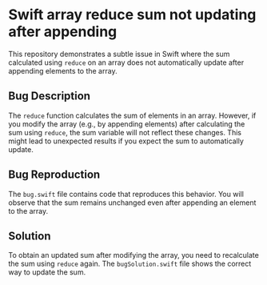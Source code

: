 # Swift array reduce sum not updating after appending

This repository demonstrates a subtle issue in Swift where the sum calculated using `reduce` on an array does not automatically update after appending elements to the array.

## Bug Description

The `reduce` function calculates the sum of elements in an array. However, if you modify the array (e.g., by appending elements) after calculating the sum using `reduce`, the sum variable will not reflect these changes.  This might lead to unexpected results if you expect the sum to automatically update.

## Bug Reproduction

The `bug.swift` file contains code that reproduces this behavior.  You will observe that the sum remains unchanged even after appending an element to the array.

## Solution

To obtain an updated sum after modifying the array, you need to recalculate the sum using `reduce` again. The `bugSolution.swift` file shows the correct way to update the sum.